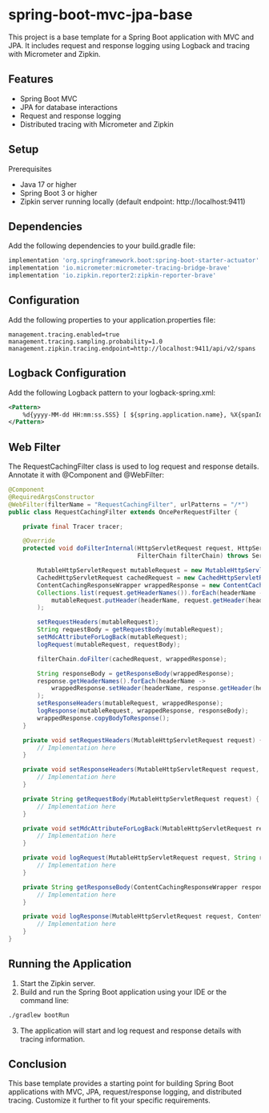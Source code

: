 # spring-boot-mvc-jpa-base

This project is a base template for a Spring Boot application with MVC and JPA. It includes request and response logging using Logback and tracing with Micrometer and Zipkin.

## Features

* Spring Boot MVC
* JPA for database interactions
* Request and response logging
* Distributed tracing with Micrometer and Zipkin

## Setup

Prerequisites

* Java 17 or higher
* Spring Boot 3 or higher
* Zipkin server running locally (default endpoint: http://localhost:9411)

## Dependencies

Add the following dependencies to your build.gradle file:

```gradle
implementation 'org.springframework.boot:spring-boot-starter-actuator'
implementation 'io.micrometer:micrometer-tracing-bridge-brave'
implementation 'io.zipkin.reporter2:zipkin-reporter-brave'
```

## Configuration

Add the following properties to your application.properties file:

```application.properties
management.tracing.enabled=true
management.tracing.sampling.probability=1.0
management.zipkin.tracing.endpoint=http://localhost:9411/api/v2/spans
```

## Logback Configuration

Add the following Logback pattern to your logback-spring.xml:

```xml
<Pattern>
    %d{yyyy-MM-dd HH:mm:ss.SSS} [ ${spring.application.name}, %X{spanId:-}, %X{traceId:-}, %X{Method}, %X{Uri} ] [Request-Trace-Id: %X{Request-Trace-Id}] [%t] %highlight(%-5level) %yellow(%class{0}) - %msg%n%throwable
</Pattern>
```

## Web Filter

The RequestCachingFilter class is used to log request and response details. Annotate it with @Component and @WebFilter:

```java
@Component
@RequiredArgsConstructor
@WebFilter(filterName = "RequestCachingFilter", urlPatterns = "/*")
public class RequestCachingFilter extends OncePerRequestFilter {

    private final Tracer tracer;

    @Override
    protected void doFilterInternal(HttpServletRequest request, HttpServletResponse response,
                                    FilterChain filterChain) throws ServletException, IOException {

        MutableHttpServletRequest mutableRequest = new MutableHttpServletRequest(request);
        CachedHttpServletRequest cachedRequest = new CachedHttpServletRequest(request);
        ContentCachingResponseWrapper wrappedResponse = new ContentCachingResponseWrapper(response);
        Collections.list(request.getHeaderNames()).forEach(headerName ->
            mutableRequest.putHeader(headerName, request.getHeader(headerName))
        );

        setRequestHeaders(mutableRequest);
        String requestBody = getRequestBody(mutableRequest);
        setMdcAttributeForLogBack(mutableRequest);
        logRequest(mutableRequest, requestBody);

        filterChain.doFilter(cachedRequest, wrappedResponse);

        String responseBody = getResponseBody(wrappedResponse);
        response.getHeaderNames().forEach(headerName ->
            wrappedResponse.setHeader(headerName, response.getHeader(headerName))
        );
        setResponseHeaders(mutableRequest, wrappedResponse);
        logResponse(mutableRequest, wrappedResponse, responseBody);
        wrappedResponse.copyBodyToResponse();
    }

    private void setRequestHeaders(MutableHttpServletRequest request) {
        // Implementation here
    }

    private void setResponseHeaders(MutableHttpServletRequest request, HttpServletResponse response) {
        // Implementation here
    }

    private String getRequestBody(MutableHttpServletRequest request) {
        // Implementation here
    }

    private void setMdcAttributeForLogBack(MutableHttpServletRequest request) {
        // Implementation here
    }

    private void logRequest(MutableHttpServletRequest request, String requestBody) {
        // Implementation here
    }

    private String getResponseBody(ContentCachingResponseWrapper response) {
        // Implementation here
    }

    private void logResponse(MutableHttpServletRequest request, ContentCachingResponseWrapper response, String responseBody) {
        // Implementation here
    }
}
```

## Running the Application

1. Start the Zipkin server.
2. Build and run the Spring Boot application using your IDE or the command line:

```bash
./gradlew bootRun
```

3. The application will start and log request and response details with tracing information.


## Conclusion

This base template provides a starting point for building Spring Boot applications with MVC, JPA, request/response logging, and distributed tracing. Customize it further to fit your specific requirements.
